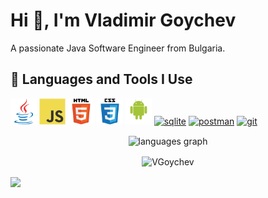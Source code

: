 <h1>Hi 👋, I'm Vladimir Goychev</h1>
<p>A passionate Java Software Engineer from Bulgaria.</p>
<h2>🚀 Languages and Tools I Use</h2>
<p><a target="_blank" href="https://raw.githubusercontent.com/devicons/devicon/master/icons/java/java-original.svg" style="display: inline-block;"><img src="https://raw.githubusercontent.com/devicons/devicon/master/icons/java/java-original.svg" alt="java" width="42" height="42" /></a>
<a target="_blank" href="https://raw.githubusercontent.com/devicons/devicon/master/icons/javascript/javascript-original.svg" style="display: inline-block;"><img src="https://raw.githubusercontent.com/devicons/devicon/master/icons/javascript/javascript-original.svg" alt="javascript" width="42" height="42" /></a>
<a target="_blank" href="https://raw.githubusercontent.com/devicons/devicon/master/icons/html5/html5-original-wordmark.svg" style="display: inline-block;"><img src="https://raw.githubusercontent.com/devicons/devicon/master/icons/html5/html5-original-wordmark.svg" alt="html5" width="42" height="42" /></a>
<a target="_blank" href="https://raw.githubusercontent.com/devicons/devicon/master/icons/css3/css3-original-wordmark.svg" style="display: inline-block;"><img src="https://raw.githubusercontent.com/devicons/devicon/master/icons/css3/css3-original-wordmark.svg" alt="css3" width="42" height="42" /></a>
<a target="_blank" href="https://raw.githubusercontent.com/devicons/devicon/master/icons/android/android-original-wordmark.svg" style="display: inline-block;"><img src="https://raw.githubusercontent.com/devicons/devicon/master/icons/android/android-original-wordmark.svg" alt="android" width="42" height="42" /></a>
<a target="_blank" href="https://www.vectorlogo.zone/logos/sqlite/sqlite-icon.svg" style="display: inline-block;"><img src="https://www.vectorlogo.zone/logos/sqlite/sqlite-icon.svg" alt="sqlite" width="42" height="42" /></a>
<a target="_blank" href="https://www.vectorlogo.zone/logos/getpostman/getpostman-icon.svg" style="display: inline-block;"><img src="https://www.vectorlogo.zone/logos/getpostman/getpostman-icon.svg" alt="postman" width="42" height="42" /></a>
<a target="_blank" href="https://www.vectorlogo.zone/logos/git-scm/git-scm-icon.svg" style="display: inline-block;"><img src="https://www.vectorlogo.zone/logos/git-scm/git-scm-icon.svg" alt="git" width="42" height="42" /></a></p>

<div align="center">
  <img align="center" src="https://github-readme-stats.vercel.app/api/top-langs?username=VGoychev&locale=en&hide_title=false&layout=compact&card_width=320&langs_count=5&theme=github_dark&hide_border=false" height="150" alt="languages graph"/> 
<p><img align="center" src="https://github-readme-streak-stats.herokuapp.com/?user=VGoychev&" alt="VGoychev" /></p>
</div>
<div alighn="center">
    <img align="center" height="200" src="https://media1.giphy.com/media/v1.Y2lkPTc5MGI3NjExdWhmNXpybjBxb2Iyd3Bnd2JxbWFnenZ2dWJvenh0cXNva3lmOG9wciZlcD12MV9pbnRlcm5hbF9naWZfYnlfaWQmY3Q9Zw/LFiOdYoOlEKac/giphy.webp"  />
</div>
